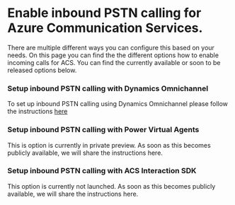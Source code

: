 # Enable inbound PSTN calling for Azure Communication Services.

There are multiple different ways you can configure this based on your needs. On this page you can find the the different options how to enable incoming calls for ACS. 
You can find the currently available or soon to be released options below.

### Setup inbound PSTN calling with Dynamics Omnichannel

To set up inbound PSTN calling using Dynamics Omnichannel please follow the instructions [here](https://docs.microsoft.com/en-us/dynamics365/customer-service/voice-channel-inbound-calling)

### Setup inbound PSTN calling with Power Virtual Agents
This is option is currently in private preview. As soon as this becomes publicly available, we will share the instructions here. 

### Setup inbound PSTN calling with ACS Interaction SDK
This option is currently not launched. As soon as this becomes publicly available, we will share the instructions here. 
